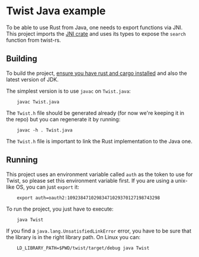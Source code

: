 Twist Java example
==================

To be able to use Rust from Java, one needs to export functions via JNI.  This
project imports the [JNI crate](https://crates.io/crates/jni) and uses its
types to expose the `search` function from twist-rs.

## Building

To build the project, [ensure you have rust and cargo
installed](https://www.rust-lang.org/tools/install) and also the latest version
of JDK.

The simplest version is to use `javac` on `Twist.java`:

        javac Twist.java

The `Twist.h` file should be generated already (for now we're keeping it in the
repo) but you can regenerate it by running:

        javac -h . Twist.java

The `Twist.h` file is important to link the Rust implementation to the Java one.

## Running

This project uses an environment variable called `auth` as the token to use for
Twist, so please set this environment variable first. If you are using a
unix-like OS, you can just `export` it:

        export auth=oauth2:10923847102983471029370127198743298

To run the project, you just have to execute:

        java Twist

If you find a `java.lang.UnsatisfiedLinkError` error, you have to be sure that
the library is in the right library path. On Linux you can:

        LD_LIBRARY_PATH=$PWD/twist/target/debug java Twist
